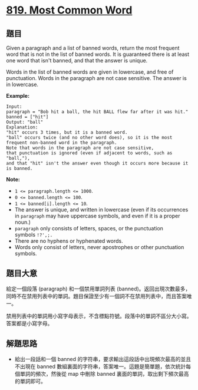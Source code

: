 # [819. Most Common Word](https://leetcode.com/problems/most-common-word/)


## 題目

Given a paragraph and a list of banned words, return the most frequent word that is not in the list of banned words. It is guaranteed there is at least one word that isn't banned, and that the answer is unique.

Words in the list of banned words are given in lowercase, and free of punctuation. Words in the paragraph are not case sensitive. The answer is in lowercase.

**Example:**

    Input: 
    paragraph = "Bob hit a ball, the hit BALL flew far after it was hit."
    banned = ["hit"]
    Output: "ball"
    Explanation: 
    "hit" occurs 3 times, but it is a banned word.
    "ball" occurs twice (and no other word does), so it is the most frequent non-banned word in the paragraph. 
    Note that words in the paragraph are not case sensitive,
    that punctuation is ignored (even if adjacent to words, such as "ball,"), 
    and that "hit" isn't the answer even though it occurs more because it is banned.

**Note:**

- `1 <= paragraph.length <= 1000`.
- `0 <= banned.length <= 100`.
- `1 <= banned[i].length <= 10`.
- The answer is unique, and written in lowercase (even if its occurrences in `paragraph` may have uppercase symbols, and even if it is a proper noun.)
- `paragraph` only consists of letters, spaces, or the punctuation symbols `!?',;.`
- There are no hyphens or hyphenated words.
- Words only consist of letters, never apostrophes or other punctuation symbols.


## 題目大意


給定一個段落 (paragraph) 和一個禁用單詞列表 (banned)。返回出現次數最多，同時不在禁用列表中的單詞。題目保證至少有一個詞不在禁用列表中，而且答案唯一。

禁用列表中的單詞用小寫字母表示，不含標點符號。段落中的單詞不區分大小寫。答案都是小寫字母。


## 解題思路

- 給出一段話和一個 banned 的字符串，要求輸出這段話中出現頻次最高的並且不出現在 banned 數組裏面的字符串，答案唯一。這題是簡單題，依次統計每個單詞的頻次，然後從 map 中刪除 banned 裏面的單詞，取出剩下頻次最高的單詞即可。
